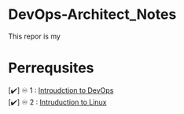 # DevOps-Architect_Notes
This repor is my 

# Perrequsites 
[✔️] ♾️ 1 :   <a href="https://github.com/BilalMaz/DevOps-Architect_Notes/blob/main/Introudction_to_DevOps">Introudction to DevOps</a> <br> 
[✔️] ♾️ 2  :  <a href="https://github.com/BilalMaz/DevOps-Architect_Notes/blob/main/Linux%20-%20CrashCourse.pdf">Intruduction to Linux</a>  